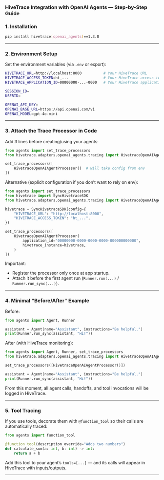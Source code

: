 ### HiveTrace Integration with OpenAI Agents — Step-by-Step Guide

### 1. Installation

```bash
pip install hivetrace[openai_agents]==1.3.8
```

---

### 2. Environment Setup

Set the environment variables (via `.env` or export):

```bash
HIVETRACE_URL=http://localhost:8000          # Your HiveTrace URL
HIVETRACE_ACCESS_TOKEN=ht_...                # Your HiveTrace access token
HIVETRACE_APPLICATION_ID=00000000-...-0000   # Your HiveTrace application ID

SESSION_ID=
USERID=

OPENAI_API_KEY=
OPENAI_BASE_URL=https://api.openai.com/v1
OPENAI_MODEL=gpt-4o-mini
```

---

### 3. Attach the Trace Processor in Code

Add 3 lines before creating/using your agents:

```python
from agents import set_trace_processors
from hivetrace.adapters.openai_agents.tracing import HivetraceOpenAIAgentProcessor

set_trace_processors([
    HivetraceOpenAIAgentProcessor()  # will take config from env
])
```

Alternative (explicit configuration if you don’t want to rely on env):

```python
from agents import set_trace_processors
from hivetrace import SyncHivetraceSDK
from hivetrace.adapters.openai_agents.tracing import HivetraceOpenAIAgentProcessor

hivetrace = SyncHivetraceSDK(config={
    "HIVETRACE_URL": "http://localhost:8000",
    "HIVETRACE_ACCESS_TOKEN": "ht_...",
})

set_trace_processors([
    HivetraceOpenAIAgentProcessor(
        application_id="00000000-0000-0000-0000-000000000000",
        hivetrace_instance=hivetrace,
    )
])
```

Important:

* Register the processor only once at app startup.
* Attach it before the first agent run (`Runner.run(...)` / `Runner.run_sync(...)`).

---

### 4. Minimal "Before/After" Example

Before:

```python
from agents import Agent, Runner

assistant = Agent(name="Assistant", instructions="Be helpful.")
print(Runner.run_sync(assistant, "Hi!"))
```

After (with HiveTrace monitoring):

```python
from agents import Agent, Runner, set_trace_processors
from hivetrace.adapters.openai_agents.tracing import HivetraceOpenAIAgentProcessor

set_trace_processors([HivetraceOpenAIAgentProcessor()])

assistant = Agent(name="Assistant", instructions="Be helpful.")
print(Runner.run_sync(assistant, "Hi!"))
```

From this moment, all agent calls, handoffs, and tool invocations will be logged in HiveTrace.

---

### 5. Tool Tracing

If you use tools, decorate them with `@function_tool` so their calls are automatically traced:

```python
from agents import function_tool

@function_tool(description_override="Adds two numbers")
def calculate_sum(a: int, b: int) -> int:
    return a + b
```

Add this tool to your agent’s `tools=[...]` — and its calls will appear in HiveTrace with inputs/outputs.

---
